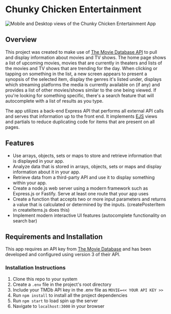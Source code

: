 # Chunky Chicken Entertainment

![Mobile and Desktop views of the Chunky Chicken Entertainment App](https://cdn.discordapp.com/attachments/469532919363272704/1088987278220730448/header-img.jpg)

## Overview

This project was created to make use of [The Movie Database API](https://www.themoviedb.org/) to pull and display information about movies and TV shows. The home page shows a list of upcoming movies, movies that are currently in theaters and lists of the movies and TV shows that are trending for the day. When clicking or tapping on something in the list, a new screen appears to present a synopsis of the selected item, display the genres it's listed under, displays which streaming platforms the media is currently available on (if any) and provides a list of other movies/shows similar to the one being viewed. If you're looking for something specific, there's a search feature that will autocomplete with a list of results as you type.

The app utilizes a back-end Express API that performs all external API calls and serves that information up to the front end. It implements [EJS](https://ejs.co/) views and partials to reduce duplicating code for items that are present on all pages.

## Features

- Use arrays, objects, sets or maps to store and retrieve information that is displayed in your app.
- Analyze data that is stored in arrays, objects, sets or maps and display information about it in your app.
- Retrieve data from a third-party API and use it to display something within your app.
- Create a node.js web server using a modern framework such as Express.js or Fastify. Serve at least one route that your app uses
- Create a function that accepts two or more input parameters and returns a value that is calculated or determined by the inputs. (createPosterItem in createItems.js does this)
- Implement modern interactive UI features (autocomplete functionality on search bar)

## Requirements and Installation

This app requires an API key from [The Movie Database](https://www.themoviedb.org) and has been developed and configured using version 3 of their API.

### Installation Instructions

1. Clone this repo to your system
2. Create a `.env` file in the project's root directory
3. Include your TMDb API key in the .env file as `MOVIE=<< YOUR API KEY >>`
4. Run `npm install` to install all the project dependencies
5. Run `npm start` to load spin up the server
6. Navigate to `localhost:3000` in your browser
